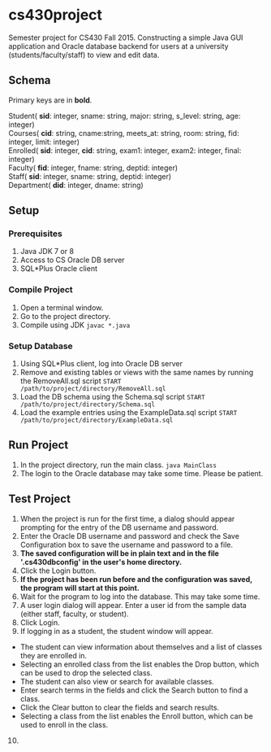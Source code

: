# cs430project

Semester project for CS430 Fall 2015. Constructing a simple Java GUI application and Oracle database backend for users at a university (students/faculty/staff) to view and edit data.

## Schema

Primary keys are in **bold**.

Student( **sid**: integer, sname: string, major: string, s_level: string, age: integer)  
Courses( **cid**: string, cname:string, meets_at: string, room: string, fid: integer, limit: integer)  
Enrolled( **sid**: integer, **cid**: string, exam1: integer, exam2: integer, final: integer)  
Faculty( **fid**: integer, fname: string, deptid: integer)  
Staff( **sid**: integer, sname: string, deptid: integer)  
Department( **did**: integer, dname: string)

## Setup

### Prerequisites

1. Java JDK 7 or 8
2. Access to CS Oracle DB server
3. SQL*Plus Oracle client

### Compile Project

1. Open a terminal window.
2. Go to the project directory.
3. Compile using JDK
`javac *.java`

### Setup Database

1. Using SQL*Plus client, log into Oracle DB server
2. Remove and existing tables or views with the same names by running the RemoveAll.sql script
`START /path/to/project/directory/RemoveAll.sql`
3. Load the DB schema using the Schema.sql script
`START /path/to/project/directory/Schema.sql`
4. Load the example entries using the ExampleData.sql script
`START /path/to/project/directory/ExampleData.sql`

## Run Project

1. In the project directory, run the main class.
`java MainClass`
2. The login to the Oracle database may take some time. Please be patient.

## Test Project

1. When the project is run for the first time, a dialog should appear prompting for the entry of the DB username and password.
2. Enter the Oracle DB username and password and check the Save Configuration box to save the username and password to a file.
3. **The saved configuration will be in plain text and in the file '.cs430dbconfig' in the user's home directory.**
4. Click the Login button.
5. **If the project has been run before and the configuration was saved, the program will start at this point.**
6. Wait for the program to log into the database. This may take some time.
7. A user login dialog will appear. Enter a user id from the sample data (either staff, faculty, or student).
8. Click Login.
9. If logging in as a student, the student window will appear.
  * The student can view information about themselves and a list of classes they are enrolled in.
  * Selecting an enrolled class from the list enables the Drop button, which can be used to drop the selected class.
  * The student can also view or search for available classes.
  * Enter search terms in the fields and click the Search button to find a class.
  * Click the Clear button to clear the fields and search results.
  * Selecting a class from the list enables the Enroll button, which can be used to enroll in the class.
10. 